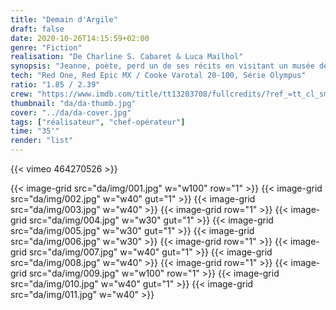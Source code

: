 ```yaml
---
title: "Demain d'Argile"
draft: false
date: 2020-10-26T14:15:59+02:00
genre: "Fiction"
realisation: "De Charline S. Cabaret & Luca Mailhol"
synopsis: "Jeanne, poète, perd un de ses récits en visitant un musée de sa ville. L’écrit dépeint sous la forme d’une fable, la complexité de sa vie, son rapport à l’homme et souvent la violence qui l’accompagne. Cette étrange lettre, se retrouve, par hasard entre les mains d’Anton, un étudiant en art plutôt troublé par cette découverte."
tech: "Red One, Red Epic MX / Cooke Varotal 20-100, Série Olympus"
ratio: "1.85 / 2.39"
crew: "https://www.imdb.com/title/tt13203708/fullcredits/?ref_=tt_cl_sm"
thumbnail: "da/da-thumb.jpg"
cover: "../da/da-cover.jpg"
tags: ["réalisateur", "chef-opérateur"]
time: "35'"
render: "list"
---
```


{{< vimeo 464270526 >}}

{{< image-grid src="da/img/001.jpg" w="w100" row="1" >}}
{{< image-grid src="da/img/002.jpg" w="w40" gut="1" >}}
{{< image-grid src="da/img/003.jpg" w="w40" >}}
{{< image-grid row="1" >}}
{{< image-grid src="da/img/004.jpg" w="w30" gut="1" >}}
{{< image-grid src="da/img/005.jpg" w="w30" gut="1" >}}
{{< image-grid src="da/img/006.jpg" w="w30" >}}
{{< image-grid row="1" >}}
{{< image-grid src="da/img/007.jpg" w="w40" gut="1" >}}
{{< image-grid src="da/img/008.jpg" w="w40" >}}
{{< image-grid row="1" >}}
{{< image-grid src="da/img/009.jpg" w="w100" row="1" >}}
{{< image-grid src="da/img/010.jpg" w="w40" gut="1" >}}
{{< image-grid src="da/img/011.jpg" w="w40" >}}

